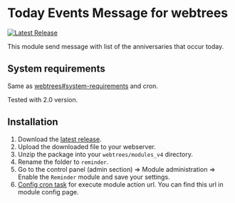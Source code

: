 # Today Events Message for webtrees

[![Latest Release](https://img.shields.io/github/release/UksusoFF/webtrees-todays_events_message.svg)](https://github.com/UksusoFF/webtrees-todays_events_message/releases/latest)

This module send message with list of the anniversaries that occur today.

## System requirements
Same as [webtrees#system-requirements](https://github.com/fisharebest/webtrees#system-requirements) and cron.

Tested with 2.0 version.

## Installation
1. Download the [latest release](https://github.com/UksusoFF/webtrees-todays_events_message/releases/latest).
1. Upload the downloaded file to your webserver.
1. Unzip the package into your `webtrees/modules_v4` directory.
1. Rename the folder to `reminder`.
1. Go to the control panel (admin section) => Module administration => Enable the `Reminder` module and save your settings.
1. [Config cron task](https://www.google.ru/search?ie=UTF-8&hl=ru&q=how%20to%20config%20cron%20task&gws_rd=ssl) for execute module action url.
You can find this url in module config page.
